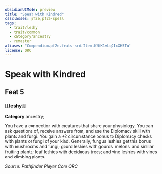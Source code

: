 ```yaml
---
obsidianUIMode: preview
title: "Speak with Kindred"
cssclasses: pf2e,pf2e-spell
tags:
  - trait/leshy
  - trait/common
  - category/ancestry
  - remaster
aliases: "Compendium.pf2e.feats-srd.Item.KYKK1vLqGIxXH5Tu"
license: ORC
---
```

# Speak with Kindred
## Feat 5
### [[leshy]]

**Category** ancestry; 




You have a connection with creatures that share your physiology. You can ask questions of, receive answers from, and use the Diplomacy skill with plants and fungi. You gain a +2 circumstance bonus to Diplomacy checks with plants or fungi of your kind. Generally, fungus leshies get this bonus with mushrooms and fungi; gourd leshies with gourds, melons, and similar fruiting plants; leaf leshies with deciduous trees; and vine leshies with vines and climbing plants.

*Source: Pathfinder Player Core*
*ORC*